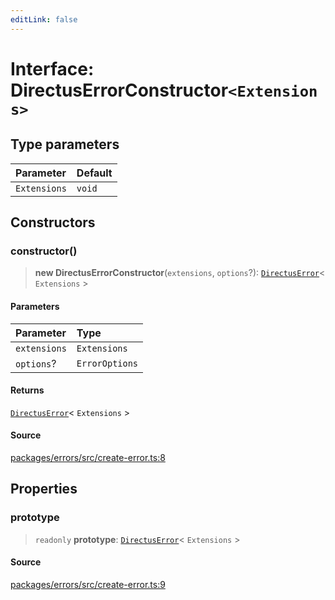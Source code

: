 ```yaml
---
editLink: false
---
```


# Interface: DirectusErrorConstructor`<Extensions>`

## Type parameters

| Parameter    | Default |
| :----------- | :------ |
| `Extensions` | `void`  |

## Constructors

### constructor()

> **new DirectusErrorConstructor**(`extensions`, `options`?): [`DirectusError`](interface.DirectusError.md)\<
> `Extensions` \>

#### Parameters

| Parameter    | Type           |
| :----------- | :------------- |
| `extensions` | `Extensions`   |
| `options`?   | `ErrorOptions` |

#### Returns

[`DirectusError`](interface.DirectusError.md)\< `Extensions` \>

#### Source

[packages/errors/src/create-error.ts:8](https://github.com/directus/directus/blob/7789a6c53/packages/errors/src/create-error.ts#L8)

## Properties

### prototype

> `readonly` **prototype**: [`DirectusError`](interface.DirectusError.md)\< `Extensions` \>

#### Source

[packages/errors/src/create-error.ts:9](https://github.com/directus/directus/blob/7789a6c53/packages/errors/src/create-error.ts#L9)
